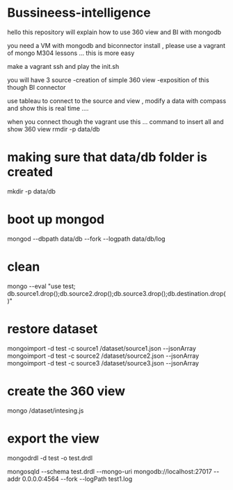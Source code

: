 # Bussineess-intelligence

hello this repository will explain how to use 360 view and BI with mongodb 

you need a VM with mongodb and biconnector install , please use a vagrant of mongo M304 lessons ... this is more easy 

make a vagrant ssh and play the init.sh 

you will have 3 source 
  -creation of simple 360 view 
  -exposition of this though BI connector 
  
  use tableau to connect to the source and view , modify a data with compass and show this is real time .... 
  
when you connect though the vagrant use this ... command to insert all and show 360 view 
rmdir -p data/db
# making sure that data/db folder is created
mkdir -p data/db

# boot up mongod
mongod --dbpath data/db --fork --logpath data/db/log

# clean 
mongo --eval "use test; db.source1.drop();db.source2.drop();db.source3.drop();db.destination.drop()"

# restore dataset
mongoimport   -d test -c source1 /dataset/source1.json --jsonArray
mongoimport   -d test -c source2 /dataset/source2.json --jsonArray
mongoimport   -d test -c source3 /dataset/source3.json --jsonArray
 
# create the 360 view 

mongo /dataset/intesing.js


# export the view  
mongodrdl  -d test -o test.drdl


mongosqld --schema test.drdl --mongo-uri mongodb://localhost:27017 --addr 0.0.0.0:4564 --fork  --logPath  test1.log

